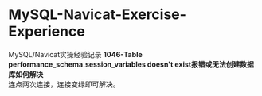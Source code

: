 # MySQL-Navicat-Exercise-Experience
MySQL/Navicat实操经验记录
**1046-Table performance_schema.session_variables doesn't exist报错或无法创建数据库如何解决**  
连点两次连接，连接变绿即可解决。  

